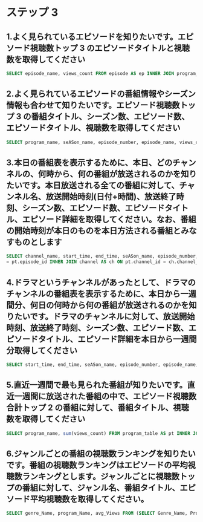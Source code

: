 # ステップ 3

## 1.よく見られているエピソードを知りたいです。エピソード視聴数トップ 3 のエピソードタイトルと視聴数を取得してください

```sql
SELECT episode_name, views_count FROM episode AS ep INNER JOIN program_table AS pt ON ep.episode_id = pt.episode_id ORDER BY views_count DESC LIMIT 3;
```

## 2.よく見られているエピソードの番組情報やシーズン情報も合わせて知りたいです。エピソード視聴数トップ 3 の番組タイトル、シーズン数、エピソード数、エピソードタイトル、視聴数を取得してください

```sql
SELECT program_name, seASon_name, episode_number, episode_name, views_count FROM program AS p INNER JOIN episode AS ep ON p.program_id = ep.program_id INNER JOIN seASon AS s ON ep.seASon_id = s.seASon_id INNER JOIN program_table AS pt ON ep.episode_id = pt.episode_id ORDER BY views_count DESC LIMIT 3;
```

## 3.本日の番組表を表示するために、本日、どのチャンネルの、何時から、何の番組が放送されるのかを知りたいです。本日放送される全ての番組に対して、チャンネル名、放送開始時刻(日付+時間)、放送終了時刻、シーズン数、エピソード数、エピソードタイトル、エピソード詳細を取得してください。なお、番組の開始時刻が本日のものを本日方法される番組とみなすものとします

```sql
SELECT channel_name, start_time, end_time, seASon_name, episode_number, episode_name, episode_description FROM episode AS ep INNER JOIN program_table AS pt ON ep.episode_id
= pt.episode_id INNER JOIN channel AS ch ON pt.channel_id = ch.channel_id INNER JOIN seASon AS s ON ep.seASon_id = s.seASon_id WHERE DATE(start_time) = '2023-05-16';
```

## 4.ドラマというチャンネルがあったとして、ドラマのチャンネルの番組表を表示するために、本日から一週間分、何日の何時から何の番組が放送されるのかを知りたいです。ドラマのチャンネルに対して、放送開始時刻、放送終了時刻、シーズン数、エピソード数、エピソードタイトル、エピソード詳細を本日から一週間分取得してください

```sql
SELECT start_time, end_time, seASon_name, episode_number, episode_name, episode_description FROM program_table AS pt INNER JOIN episode AS ep ON pt.episode_id = ep.episode_id INNER JOIN seASon AS s ON ep.seASon_id = s.seASon_id INNER JOIN channel AS ch ON pt.channel_id = ch.channel_id WHERE channel_name = 'チャンネル1' AND DATE(start_time) >= curdate() AND DATE(start_time) < CURDATE() + INTERVAL 1 WEEK;
```

## 5.直近一週間で最も見られた番組が知りたいです。直近一週間に放送された番組の中で、エピソード視聴数合計トップ 2 の番組に対して、番組タイトル、視聴数を取得してください

```sql
SELECT program_name, sum(views_count) FROM program_table AS pt INNER JOIN episode AS ep ON pt.episode_id = ep.episode_id INNER JOIN program AS p ON ep.program_id = p.program_id WHERE DATE(start_time) BETWEEN CURDATE() - INTERVAL 1 WEEK AND CURDATE() GROUP BY program_name ORDER BY sum(views_count) DESC LIMIT 2;
```

## 6.ジャンルごとの番組の視聴数ランキングを知りたいです。番組の視聴数ランキングはエピソードの平均視聴数ランキングとします。ジャンルごとに視聴数トップの番組に対して、ジャンル名、番組タイトル、エピソード平均視聴数を取得してください。

```sql
SELECT genre_Name, program_Name, avg_Views FROM (SELECT Genre_Name, Program_Name, Avg_Views, RANK() OVER (PARTITION BY Genre_Name ORDER BY Avg_Views DESC) as ranking FROM (SELECT g.Genre_Name, p.Program_Name, AVG(pt.Views_Count) AS Avg_Views FROM Program p JOIN Episode e ON p.Program_ID = e.Program_ID JOIN Program_table pt ON e.Episode_ID = pt.Episode_ID JOIN Genre g ON p.Genre_ID = g.Genre_ID GROUP BY p.Program_ID, g.Genre_Name, p.Program_Name) AS SubQuery) AS T WHERE ranking = 1;
```
